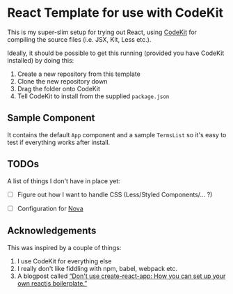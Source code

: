 # React Template for use with CodeKit

This is my super-slim setup for trying out React, using [CodeKit][CK] for
compiling the source files (i.e. JSX, Kit, Less etc.).

Ideally, it should be possible to get this running (provided you have CodeKit
installed) by doing this:

1. Create a new repository from this template
2. Clone the new repository down
3. Drag the folder onto CodeKit
4. Tell CodeKit to install from the supplied `package.json`

## Sample Component

It contains the default `App` component and a sample `TermsList` so it's easy
to test if everything works after install.

## TODOs

A list of things I don't have in place yet:

- [ ] Figure out how I want to handle CSS (Less/Styled Components/... ?)
- [ ] Configuration for [Nova][]


## Acknowledgements

This was inspired by a couple of things:

1. I use CodeKit for everything else
2. I really don't like fiddling with npm, babel, webpack etc.
3. A blogpost called [“Don't use create-react-app: How you can set up your own reactjs boilerplate.”][POST]



[POST]: https://dev.to/nikhilkumaran/don-t-use-create-react-app-how-you-can-set-up-your-own-reactjs-boilerplate-43l0
[Nova]: https://nova.app
[CK]: https://codekitapp.com
